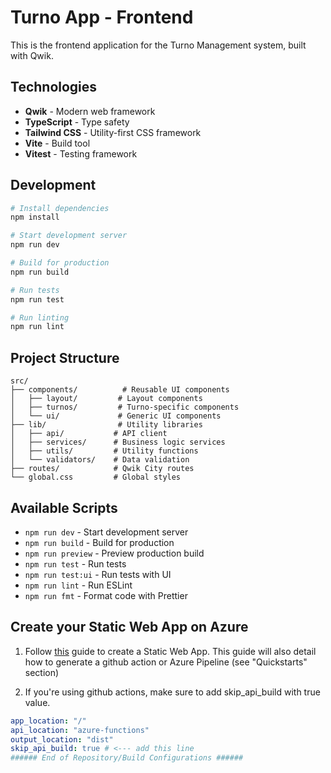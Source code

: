 # Turno App - Frontend

This is the frontend application for the Turno Management system, built with Qwik.

## Technologies

- **Qwik** - Modern web framework
- **TypeScript** - Type safety
- **Tailwind CSS** - Utility-first CSS framework
- **Vite** - Build tool
- **Vitest** - Testing framework

## Development

```bash
# Install dependencies
npm install

# Start development server
npm run dev

# Build for production
npm run build

# Run tests
npm run test

# Run linting
npm run lint
```

## Project Structure

```
src/
├── components/          # Reusable UI components
│   ├── layout/         # Layout components
│   ├── turnos/         # Turno-specific components
│   └── ui/             # Generic UI components
├── lib/                # Utility libraries
│   ├── api/           # API client
│   ├── services/      # Business logic services
│   ├── utils/         # Utility functions
│   └── validators/    # Data validation
├── routes/            # Qwik City routes
└── global.css         # Global styles
```

## Available Scripts

- `npm run dev` - Start development server
- `npm run build` - Build for production
- `npm run preview` - Preview production build
- `npm run test` - Run tests
- `npm run test:ui` - Run tests with UI
- `npm run lint` - Run ESLint
- `npm run fmt` - Format code with Prettier

## Create your Static Web App on Azure

1. Follow [this](https://learn.microsoft.com/en-us/azure/static-web-apps/overview) guide to create a Static Web App. This guide will also detail how to generate a github action or Azure Pipeline (see "Quickstarts" section)

2. If you're using github actions, make sure to add skip_api_build with true value.

```yml
app_location: "/"
api_location: "azure-functions"
output_location: "dist"
skip_api_build: true # <--- add this line
###### End of Repository/Build Configurations ######
```
